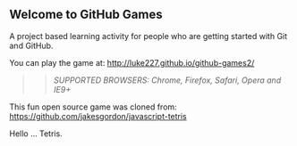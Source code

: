 ## Welcome to GitHub Games

A project based learning activity for people who are getting started with Git and GitHub.

You can play the game at: http://luke227.github.io/github-games2/

>> _*SUPPORTED BROWSERS*: Chrome, Firefox, Safari, Opera and IE9+_

This fun open source game was cloned from: https://github.com/jakesgordon/javascript-tetris

Hello ... Tetris.
